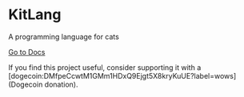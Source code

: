 # KitLang

A programming language for cats

[Go to Docs](docs.md)

If you find this project useful, consider supporting it with a [dogecoin:DMfpeCcwtM1GMm1HDxQ9Ejgt5X8kryKuUE?label=wows](Dogecoin donation).
